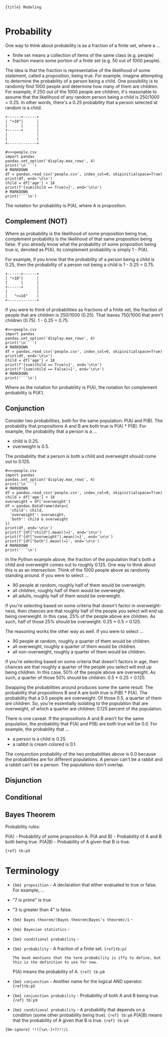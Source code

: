 `{title} Modeling`

```{toc}
```

# Probability

One way to think about probability is as a fraction of a finite set, where a ...

* finite set means a collection of items of the same class (e.g. people)
* fraction means some portion of a finite set (e.g. 50 out of 1000 people).

The idea is that the fraction is representative of the likelihood of some statement, called a proposition, being true. For example, imagine attempting to determine the probability of a person being a child. One possibility is to randomly find 1000 people and determine how many of them are children. For example, if 250 out of the 1000 people are children, it's reasonable to assume that the likelihood of any random person being a child is 250/1000 = 0.25. In other words, there's a 0.25 probability that a person selected at random is a child.

```{svgbob}
+------+------+
| "<18"|      |
|      |      |
+------+      |
|             |
|             |
+-------------+
```

```{run}
#>>>people.csv
import pandas
pandas.set_option('display.max_rows', 4)
print('\n```')
# MARKDOWN
df = pandas.read_csv('people.csv', index_col=0, skipinitialspace=True)
print(df, end='\n\n')
child = df['age'] < 18
print(f'{sum(child == True)=}', end='\n\n')
# MARKDOWN
print('```\n')
```

The notation for probability is P(A), where A is proposition.

## Complement (NOT)

Where as probability is the likelihood of some proposition being true, complement probability is the likelihood of that same proposition being false. If you already know what the probability of some proposition being true is, denoted as P(A), its complement probability is simply 1 - P(A).

For example, if you know that the probability of a person being a child is 0.25, then the probability of a person not being a child is 1 - 0.25 = 0.75.

```{svgbob}
+------+------+
| "<18"|      |
|      |      |
+------+      |
|             |
|   ">=18"    |
+-------------+
```

If you were to think of probabilities as fractions of a finite set, the fraction of people that are children is 250/1000 (0.25). That leaves 750/1000 that aren't children (0.75). 1 - 0.25 = 0.75.

```{run}
#>>>people.csv
import pandas
pandas.set_option('display.max_rows', 4)
print('\n```')
# MARKDOWN
df = pandas.read_csv('people.csv', index_col=0, skipinitialspace=True)
print(df, end='\n\n')
child = df['age'] < 18
print(f'{sum(child == True)=}', end='\n\n')
print(f'{sum(child == False)=}', end='\n\n')
# MARKDOWN
print('```\n')
```

Where as the notation for probability is P(A), the notation for complement probability is P(A').

## Conjunction

Consider two probabilities, both for the same population: P(A) and P(B). The probability that propositions A and B are both true is P(A) * P(B). For example, the probability that a person is a ...

 * child is 0.25.
 * overweight is 0.5.

The probability that a person is both a child and overweight should come out to 0.125.

```{run}
#>>>people.csv
import pandas
pandas.set_option('display.max_rows', 4)
print('\n```')
# MARKDOWN
df = pandas.read_csv('people.csv', index_col=0, skipinitialspace=True)
child = df['age'] < 18
overweight = df['overweight']
df = pandas.DataFrame(data={
  'child': child,
  'overweight': overweight,
  'both': child & overweight
})
print(df, end='\n\n')
print(f'{df["child"].mean()=}', end='\n\n')
print(f'{df["overweight"].mean()=}', end='\n\n')
print(f'{df["both"].mean()=}', end='\n\n')
# MARKDOWN
print('```\n')
```

In the Python example above, the fraction of the population that's both a child and overweight comes out to roughly 0.125. One way to think about this is as an intersection: Think of the 1000 people above as randomly standing around. If you were to select ...

 * 90 people at random, roughly half of them would be overweight.
 * all children, roughly half of them would be overweight.
 * all adults, roughly half of them would be overweight.

If you're selecting based on some criteria that doesn't factor in overweight-ness, then chances are that roughly half of the people you select will end up being overweight. In this case, 25% of the people above are children. As such, half of those 25% should be overweight: 0.25 * 0.5 = 0.125.

The reasoning works the other way as well. If you were to select ...

 * 90 people at random, roughly a quarter of them would be children.
 * all overweight, roughly a quarter of them would be children.
 * all non-overweight, roughly a quarter of them would be children.

If you're selecting based on some criteria that doesn't factors in age, then chances are that roughly a quarter of the people you select will end up being children. In this case, 50% of the people above are overweight. As such, a quarter of those 50% should be children: 0.5 * 0.25 = 0.125.
 
Swapping the probabilities around produces some the same result: The probability that propositions B and A are both true is P(B) * P(A). The probability that a 0.5 people are overweight. Of those 0.5, a quarter of them are children. So, you're essentially isolating to the population that are overweight, of which a quarter are children: 0.125 percent of the population.

There is one caveat. If the propositions A and B aren't for the same population, the probability that P(A) and P(B) are both true will be 0.0. For example, the probability that ...

 * a person is a child is 0.25.
 * a rabbit is cream colored is 0.1.

The conjunction probability of the two probabilities above is 0.0 because the probabilities are for different populations. A person can't be a rabbit and a rabbit can't be a person. The populations don't overlap.

## Disjunction

## Conditional

## Bayes Theorem

Probability rules:

 P(A) - Probability of some proposition A.
 P(A and B) - Probability of A and B both being true.
 P(A|B) - Probability of A given that B is true.

 

`{ref} tb:p9`

# Terminology

 * `{bm} proposition` - A declaration that either evaluated to true or false. For example, ...
 
  * "7 is prime" is true
  * "3 is greater than 4" is false.

 * `{bm} Bayes theorem/(Bayes theorem|Bayes's theorem)/i` -

 * `{bm} Bayesian statistics` - 

 * `{bm} conditional probability` - 

 * `{bm} probability` - A fraction of a finite set. `{ref}tb:p2`

   ```{note}
   The book mentions that the term probability is iffy to define, but this is the definition to use for now.
   ```

   P(A) means the probability of A. `{ref} tb:p8`

 * `{bm} conjunction` - Another name for the logical AND operator. `{ref}tb:p5`

 * `{bm} conjunction probability` - Probability of both A and B being true. `{ref} tb:p9`

 * `{bm} conditional probability` - A probability that depends on a condition (some other probability being true). `{ref} tb:p6` P(A|B) means that the probability of A given that B is true. `{ref} tb:p9`

`{bm-ignore} !!([\w\-]+?)!!/i`
